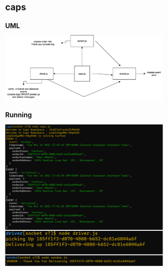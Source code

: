 # caps

## UML 

![img](lab11.png)

## Running 

![img](capss.png)
![img](driver.png)
![img](vendor.png)